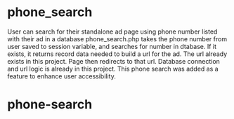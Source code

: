 # phone_search
User can search for their standalone ad page using phone number listed with their ad in a database
phone_search.php takes the phone number from user saved to session variable, and searches for number in dtabase. If it exists, it returns record data needed to build a url for the ad. The url already exists in this project. Page then redirects to that url. 
Database connection and url logic is already in this project. This phone search was added as a feature to enhance user accessibility.
# phone-search

